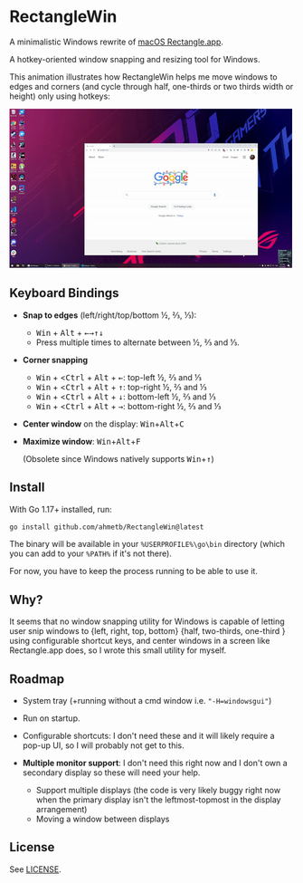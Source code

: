 # RectangleWin

A minimalistic Windows rewrite of [macOS Rectangle.app](https://rectangleapp.com).

A hotkey-oriented window snapping and resizing tool for Windows.

This animation illustrates how RectangleWin helps me move windows to edges
and corners (and cycle through half, one-thirds or two thirds width or height)
only using hotkeys:

![RectangleWin demo](./RectangleWin-demo.gif)


## Keyboard Bindings

- **Snap to edges** (left/right/top/bottom ½, ⅔, ⅓):
  - <kbd>Win</kbd> + <kbd>Alt</kbd> + <kbd>&larr;</kbd><kbd>&rarr;</kbd><kbd>&uarr;</kbd><kbd>&darr;</kbd>
  - Press multiple times to alternate between ½, ⅔ and ⅓.

- **Corner snapping**
  - <kbd>Win</kbd> + <<kbd>Ctrl</kbd> + <kbd>Alt</kbd> + <kbd>&larr;</kbd>: top-left ½, ⅔ and ⅓
  - <kbd>Win</kbd> + <<kbd>Ctrl</kbd> + <kbd>Alt</kbd> + <kbd>&uarr;</kbd>: top-right ½, ⅔ and ⅓
  - <kbd>Win</kbd> + <<kbd>Ctrl</kbd> + <kbd>Alt</kbd> + <kbd>&darr;</kbd>: bottom-left ½, ⅔ and ⅓
  - <kbd>Win</kbd> + <<kbd>Ctrl</kbd> + <kbd>Alt</kbd> + <kbd>&rarr;</kbd>: bottom-right ½, ⅔ and ⅓

- **Center window** on the display: <kbd>Win</kbd>+<kbd>Alt</kbd>+<kbd>C</kbd>

- **Maximize window**: <kbd>Win</kbd>+<kbd>Alt</kbd>+<kbd>F</kbd>

  (Obsolete since Windows natively supports <kbd>Win</kbd>+<kbd>&uarr;</kbd>)

## Install

With Go 1.17+ installed, run:

```sh
go install github.com/ahmetb/RectangleWin@latest
```

The binary will be available in your `%USERPROFILE%\go\bin` directory
(which you can add to your `%PATH%` if it's not there).

For now, you have to keep the process running to be able to use it.

## Why?

It seems that no window snapping utility for Windows is capable of letting
user snip windows to {left, right, top, bottom} {half, two-thirds, one-third }
using configurable shortcut keys, and center windows in a screen like
Rectangle.app does, so I wrote this small utility for myself.

## Roadmap

- System tray (+running without a cmd window i.e. `"-H=windowsgui"`)

- Run on startup.

- Configurable shortcuts: I don't need these and it will likely require a pop-up
  UI, so I will probably not get to this.

- **Multiple monitor support**: I don't need this right now and I don't own
  a secondary display so these will need your help.
  - Support multiple displays (the code is very likely buggy right now when the
  primary display isn't the leftmost-topmost in the display arrangement)
  - Moving a window between displays

## License

See [LICENSE](./LICENSE).